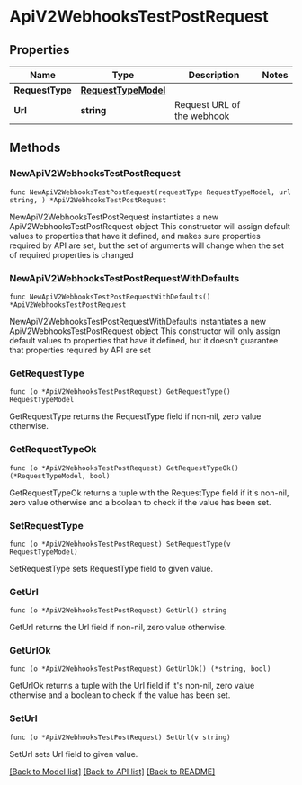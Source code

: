 # ApiV2WebhooksTestPostRequest

## Properties

Name | Type | Description | Notes
------------ | ------------- | ------------- | -------------
**RequestType** | [**RequestTypeModel**](RequestTypeModel.md) |  | 
**Url** | **string** | Request URL of the webhook | 

## Methods

### NewApiV2WebhooksTestPostRequest

`func NewApiV2WebhooksTestPostRequest(requestType RequestTypeModel, url string, ) *ApiV2WebhooksTestPostRequest`

NewApiV2WebhooksTestPostRequest instantiates a new ApiV2WebhooksTestPostRequest object
This constructor will assign default values to properties that have it defined,
and makes sure properties required by API are set, but the set of arguments
will change when the set of required properties is changed

### NewApiV2WebhooksTestPostRequestWithDefaults

`func NewApiV2WebhooksTestPostRequestWithDefaults() *ApiV2WebhooksTestPostRequest`

NewApiV2WebhooksTestPostRequestWithDefaults instantiates a new ApiV2WebhooksTestPostRequest object
This constructor will only assign default values to properties that have it defined,
but it doesn't guarantee that properties required by API are set

### GetRequestType

`func (o *ApiV2WebhooksTestPostRequest) GetRequestType() RequestTypeModel`

GetRequestType returns the RequestType field if non-nil, zero value otherwise.

### GetRequestTypeOk

`func (o *ApiV2WebhooksTestPostRequest) GetRequestTypeOk() (*RequestTypeModel, bool)`

GetRequestTypeOk returns a tuple with the RequestType field if it's non-nil, zero value otherwise
and a boolean to check if the value has been set.

### SetRequestType

`func (o *ApiV2WebhooksTestPostRequest) SetRequestType(v RequestTypeModel)`

SetRequestType sets RequestType field to given value.


### GetUrl

`func (o *ApiV2WebhooksTestPostRequest) GetUrl() string`

GetUrl returns the Url field if non-nil, zero value otherwise.

### GetUrlOk

`func (o *ApiV2WebhooksTestPostRequest) GetUrlOk() (*string, bool)`

GetUrlOk returns a tuple with the Url field if it's non-nil, zero value otherwise
and a boolean to check if the value has been set.

### SetUrl

`func (o *ApiV2WebhooksTestPostRequest) SetUrl(v string)`

SetUrl sets Url field to given value.



[[Back to Model list]](../README.md#documentation-for-models) [[Back to API list]](../README.md#documentation-for-api-endpoints) [[Back to README]](../README.md)


